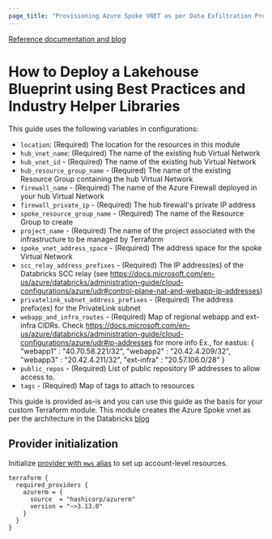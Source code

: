 ```yaml
---
page_title: "Provisioning Azure Spoke VNET as per Data Exfiltration Protection with Terraform"
---
```


[Reference documentation and blog](https://databricks.com/blog/2020/03/27/data-exfiltration-protection-with-azure-databricks.html)

# How to Deploy a Lakehouse Blueprint using Best Practices and Industry Helper Libraries

This guide uses the following variables in configurations:

- `location`: (Required) The location for the resources in this module
- `hub_vnet_name`: (Required) The name of the existing hub Virtual Network
- `hub_vnet_id` - (Required) The name of the existing hub Virtual Network
- `hub_resource_group_name` - (Required) The name of the existing Resource Group containing the hub Virtual Network
- `firewall_name` - (Required) The name of the Azure Firewall deployed in your hub Virtual Network
- `firewall_private_ip` - (Required) The hub firewall's private IP address
- `spoke_resource_group_name` - (Required) The name of the Resource Group to create
- `project_name` - (Required) The name of the project associated with the infrastructure to be managed by Terraform
- `spoke_vnet_address_space` - (Required) The address space for the spoke Virtual Network
- `scc_relay_address_prefixes` - (Required) The IP address(es) of the Databricks SCC relay (see https://docs.microsoft.com/en-us/azure/databricks/administration-guide/cloud-configurations/azure/udr#control-plane-nat-and-webapp-ip-addresses)
- `privatelink_subnet_address_prefixes` - (Required) The address prefix(es) for the PrivateLink subnet
- `webapp_and_infra_routes` - (Required) Map of regional webapp and ext-infra CIDRs.
   Check https://docs.microsoft.com/en-us/azure/databricks/administration-guide/cloud-configurations/azure/udr#ip-addresses for more info
   Ex., for eastus:
   {
     "webapp1" : "40.70.58.221/32",
     "webapp2" : "20.42.4.209/32",
     "webapp3" : "20.42.4.211/32",
     "ext-infra" : "20.57.106.0/28"
   }
- `public_repos` - (Required) List of public repository IP addresses to allow access to.
- `tags` - (Required) Map of tags to attach to resources

This guide is provided as-is and you can use this guide as the basis for your custom Terraform module. This module creates the Azure Spoke vnet as per the architecture in the Databricks [blog](https://databricks.com/blog/2020/03/27/data-exfiltration-protection-with-azure-databricks.html)

## Provider initialization

Initialize [provider with `mws` alias](https://www.terraform.io/language/providers/configuration#alias-multiple-provider-configurations) to set up account-level resources.

```hcl
terraform {
  required_providers {
    azurerm = {
      source  = "hashicorp/azurerm"
      version = "~>3.13.0"
    }
  }
}

```
